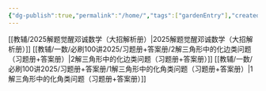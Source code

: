 ```yaml
---
{"dg-publish":true,"permalink":"/home/","tags":["gardenEntry"],"created":"2025-09-14T22:57:14.914+08:00"}
---
```


[[教辅/2025解题觉醒邓诚数学（大招解析册）\|2025解题觉醒邓诚数学（大招解析册）]]
[[教辅/一数/必刷100讲2025/习题册+答案册/2解三角形中的化边类问题（习题册+答案册）\|2解三角形中的化边类问题（习题册+答案册）]]
[[教辅/一数/必刷100讲2025/习题册+答案册/1解三角形中的化角类问题（习题册+答案册）\|1解三角形中的化角类问题（习题册+答案册）]]

